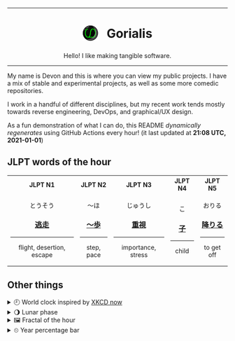 ***

<h1 align="center">
<sub>
    <img src="readme/resources/avatar.png" height="36">
</sub>
&nbsp;
Gorialis
</h1>
<p align="center">
Hello! I like making tangible software.
</p>

***

My name is Devon and this is where you can view my public projects. I have a mix of stable and experimental projects, as well as some more comedic repositories.

I work in a handful of different disciplines, but my recent work tends mostly towards reverse engineering, DevOps, and graphical/UX design.

As a fun demonstration of what I can do, this README *dynamically regenerates* using GitHub Actions every hour! (it last updated at **21:08 UTC, 2021-01-01**)

<h2>JLPT words of the hour</h2>
<table>
    <tr>
        <th>JLPT N1</th>
        <th>JLPT N2</th>
        <th>JLPT N3</th>
        <th>JLPT N4</th>
        <th>JLPT N5</th>
    </tr>
    <tr>
        <td>
            <p align="center">とうそう</p>
            <h3 align="center"><b><a href="https://jisho.org/search/%E9%80%83%E8%B5%B0">逃走</a></b></h3>
            <hr>
            <p align="center">flight,<wbr> desertion,<wbr> escape</p>
        </td>
        <td>
            <p align="center">～ほ</p>
            <h3 align="center"><b><a href="https://jisho.org/search/%EF%BD%9E%E6%AD%A9">～歩</a></b></h3>
            <hr>
            <p align="center">step,<wbr> pace</p>
        </td>
        <td>
            <p align="center">じゅうし</p>
            <h3 align="center"><b><a href="https://jisho.org/search/%E9%87%8D%E8%A6%96">重視</a></b></h3>
            <hr>
            <p align="center">importance,<wbr> stress</p>
        </td>
        <td>
            <p align="center">こ</p>
            <h3 align="center"><b><a href="https://jisho.org/search/%E5%AD%90">子</a></b></h3>
            <hr>
            <p align="center">child</p>
        </td>
        <td>
            <p align="center">おりる</p>
            <h3 align="center"><b><a href="https://jisho.org/search/%E9%99%8D%E3%82%8A%E3%82%8B">降りる</a></b></h3>
            <hr>
            <p align="center">to get off</p>
        </td>
    </tr>
</table>

<h2>Other things</h2>
<details>
<summary>🕘  World clock inspired by <a href="https://xkcd.com/now">XKCD now</a></summary>

> <img src="generated/now.png" width="512">

</details>
<details>
<summary>🌖 Lunar phase</summary>

The moon is approximately 63.68% through its phase (Waning Gibbous).

</details>
<details>
<summary>&#x1f5bc; Fractal of the hour</summary>

> <img src="generated/fractal.png" width="512">

</details>
<details>
<summary>&#x23f2; Year percentage bar</summary>
<pre><code>2021 [▁▁▁▁▁▁▁▁▁▁▁▁▁▁▁▁▁▁▁▁] 0.24%</code></pre>
</details>
